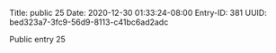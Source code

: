 Title: public 25
Date: 2020-12-30 01:33:24-08:00
Entry-ID: 381
UUID: bed323a7-3fc9-56d9-8113-c41bc6ad2adc

Public entry 25